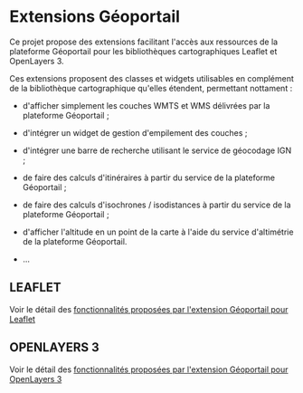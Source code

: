# Extensions Géoportail

Ce projet propose des extensions facilitant l'accès aux ressources de la plateforme Géoportail pour les bibliothèques cartographiques Leaflet et OpenLayers 3.

Ces extensions proposent des classes et widgets utilisables en complément de la bibliothèque cartographique qu'elles étendent, permettant nottament :

* d'afficher simplement les couches WMTS et WMS délivrées par la plateforme Géoportail ;

* d'intégrer un widget de gestion d'empilement des couches ;

* d'intégrer une barre de recherche utilisant le service de géocodage IGN ;

* de faire des calculs d'itinéraires à partir du service de la plateforme Géoportail ;

* de faire des calculs d'isochrones / isodistances à partir du service de la plateforme Géoportail ;

* d'afficher l'altitude en un point de la carte à l'aide du service d'altimétrie de la plateforme Géoportail.

* ...

## LEAFLET

Voir le détail des [fonctionnalités proposées par l'extension Géoportail pour Leaflet](README-leaflet.md)


## OPENLAYERS 3

Voir le détail des [fonctionnalités proposées par l'extension Géoportail pour OpenLayers 3](README-ol3.md)

